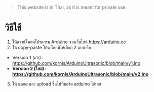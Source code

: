 > This website is in Thai, as it is meant for private use.

# วิธีใช้
1. ให้ดาวน์โหลดโปรแกรม Arduino จากเว็บไซต์ https://arduino.cc
2. ให้ copy-paste โค้ด โดยมีให้เลือก 2 แบบ คือ
  - Version 1 (เก่า) : https://github.com/kornls/ArduinoUltrasonic/blob/main/v1.ino
  - **Version 2 (ใหม่) : https://github.com/kornls/ArduinoUltrasonic/blob/main/v2.ino**
3. ให้ save และ upload ขึ้นไปที่บอร์ด arduino ได้เลย
